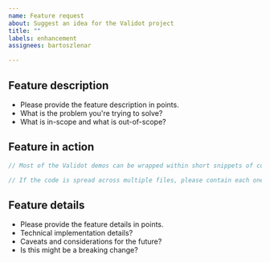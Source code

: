 ```yaml
---
name: Feature request
about: Suggest an idea for the Validot project
title: ""
labels: enhancement
assignees: bartoszlenar

---
```


<!--
This is only a template.
Please replace the placeholders (like point lists or code snippets) with your own content.
 -->

## Feature description

* Please provide the feature description in points.
* What is the problem you're trying to solve?
* What is in-scope and what is out-of-scope?

## Feature in action

``` csharp
// Most of the Validot demos can be wrapped within short snippets of code
```

``` csharp
// If the code is spread across multiple files, please contain each one in a separate block
```

## Feature details

* Please provide the feature details in points.
* Technical implementation details?
* Caveats and considerations for the future?
* Is this might be a breaking change?
